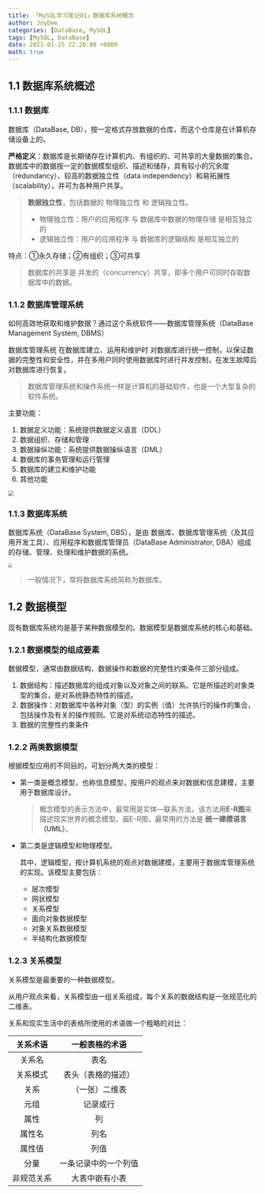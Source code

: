 ```yaml
---
title: 「MySQL学习笔记01」数据库系统概念
author: JoyDee
categories: [DataBase, MySQL]
tags: [MySQL, DataBase]
date: 2021-01-25 22:20:00 +0800
math: true
---
```


## 1.1 数据库系统概述

### 1.1.1 数据库

数据库（DataBase, DB），按一定格式存放数据的仓库，而这个仓库是在计算机存储设备上的。

**严格定义**：数据库是长期储存在计算机内、有组织的、可共享的大量数据的集合。数据库中的数据按一定的数据模型组织、描述和储存，具有较小的冗余度（redundancy）、较高的数据独立性（data independency）和易拓展性（scalability），并可为各种用户共享。

> **数据独立性**，包括数据的 物理独立性 和 逻辑独立性。
>
> + 物理独立性：用户的应用程序 与 数据库中数据的物理存储 是相互独立的
> + 逻辑独立性：用户的应用程序 与 数据库的逻辑结构 是相互独立的

特点：①永久存储；②有组织；③可共享

> 数据库的共享是 并发的（concurrency）共享，即多个用户可同时存取数据库中的数据。

### 1.1.2 数据库管理系统

如何高效地获取和维护数据？通过这个系统软件——数据库管理系统（DataBase Management System, DBMS）

数据库管理系统 在数据库建立、运用和维护时 对数据库进行统一控制，以保证数据的完整性和安全性，并在多用户同时使用数据库时进行并发控制，在发生故障后对数据库进行恢复。

> 数据库管理系统和操作系统一样是计算机的基础软件，也是一个大型复杂的软件系统。

主要功能：

1. 数据定义功能：系统提供数据定义语言（DDL）
2. 数据组织、存储和管理
3. 数据操纵功能：系统提供数据操纵语言（DML）
4. 数据库的事务管理和运行管理
5. 数据库的建立和维护功能
6. 其他功能

<img src="https://gitee.com/j__strawhat/MyImages/raw/master/20210128003918.png" style="zoom:67%;" />

### 1.1.3 数据库系统

数据库系统（DataBase System, DBS），是由 数据库、数据库管理系统（及其应用开发工具）、应用程序和数据库管理员（DataBase Administrator, DBA）组成的存储、管理、处理和维护数据的系统。

<img src="https://gitee.com/j__strawhat/MyImages/raw/master/20210128002700.png" style="zoom:50%;" />

> 一般情况下，常将数据库系统简称为数据库。

## 1.2 数据模型

现有数据库系统均是基于某种数据模型的。数据模型是数据库系统的核心和基础。

### 1.2.1 数据模型的组成要素

数据模型，通常由数据结构、数据操作和数据的完整性约束条件三部分组成。

1. 数据结构：描述数据库的组成对象以及对象之间的联系。它是所描述的对象类型的集合，是对系统静态特性的描述。
2. 数据操作：对数据库中各种对象（型）的实例（值）允许执行的操作的集合，包括操作及有关的操作规则。它是对系统动态特性的描述。
3. 数据的完整性约束条件

### 1.2.2 两类数据模型

根据模型应用的不同目的，可划分两大类的模型：

+ 第一类是概念模型，也称信息模型，按用户的观点来对数据和信息建模，主要用于数据库设计。

  > 概念模型的表示方法中，最常用是实体—联系方法，该方法用**E-R图**来描述现实世界的概念模型。画E-R图，最常用的方法是 **统一建模语言（UML）**。

+ 第二类是逻辑模型和物理模型。

  其中，逻辑模型，按计算机系统的观点对数据建模，主要用于数据库管理系统的实现。该模型主要包括：

  + 层次模型
  + 网状模型
  + 关系模型
  + 面向对象数据模型
  + 对象关系数据模型
  + 半结构化数据模型

### 1.2.3 关系模型

关系模型是最重要的一种数据模型。

从用户观点来看，关系模型由一组关系组成，每个关系的数据结构是一张规范化的二维表。

关系和现实生活中的表格所使用的术语做一个粗略的对比：

|  关系术语  |    一般表格的术语    |
| :--------: | :------------------: |
|   关系名   |         表名         |
|  关系模式  |  表头（表格的描述）  |
|    关系    |    （一张）二维表    |
|    元组    |       记录或行       |
|    属性    |          列          |
|   属性名   |         列名         |
|   属性值   |         列值         |
|    分量    | 一条记录中的一个列值 |
| 非规范关系 |    大表中嵌有小表    |



